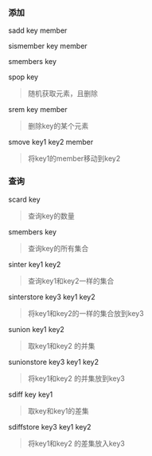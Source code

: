 ### 添加



sadd key member

sismember key member

smembers key





spop key

> 随机获取元素，且删除

srem key member

> 删除key的某个元素

smove key1 key2 member

> 将key1的member移动到key2







### 查询 

scard key

> 查询key的数量

smembers key

> 查询key的所有集合

sinter key1 key2

> 查询key1和key2一样的集合

sinterstore key3 key1 key2

> 将key1和key2的一样的集合放到key3

sunion key1 key2

> 取key1和key2 的并集

sunionstore key3 key1 key2

> 将key1和key2 的并集放到key3

sdiff key key1

> 取key和key1的差集

sdiffstore key3 key1 key2

> 将key1和key2 的差集放入key3





